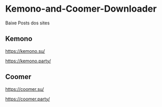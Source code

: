 # Kemono-and-Coomer-Downloader

Baixe Posts dos sites
## Kemono
https://kemono.su/

https://kemono.party/

## Coomer
https://coomer.su/

https://coomer.party/
